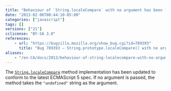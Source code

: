 ```yaml
---
title: "Behaviour of `String.localeCompare` with no argument has been fixed"
date: "2013-02-06T08:44:10-05:00"
categories: ["javascript"]
tags: []
versions: ["21"]
cclicense: "BY-SA 3.0"
references:
    - url: "https://bugzilla.mozilla.org/show_bug.cgi?id=789393"
      title: "Bug 789393 – String.prototype.localeCompare() with no argument always returns 0"
aliases:
    - "/en-CA/docs/2013/behaviour-of-string-localecompare-with-no-argument-has-been-fixed/"
---
```

The [`String.localeCompare`](https://developer.mozilla.org/en-US/docs/JavaScript/Reference/Global_Objects/String/localeCompare) method implementation has been updated to conform to the latest ECMAScript 5 spec. If no argument is passed, the method takes the `"undefined"` string as the argument.
